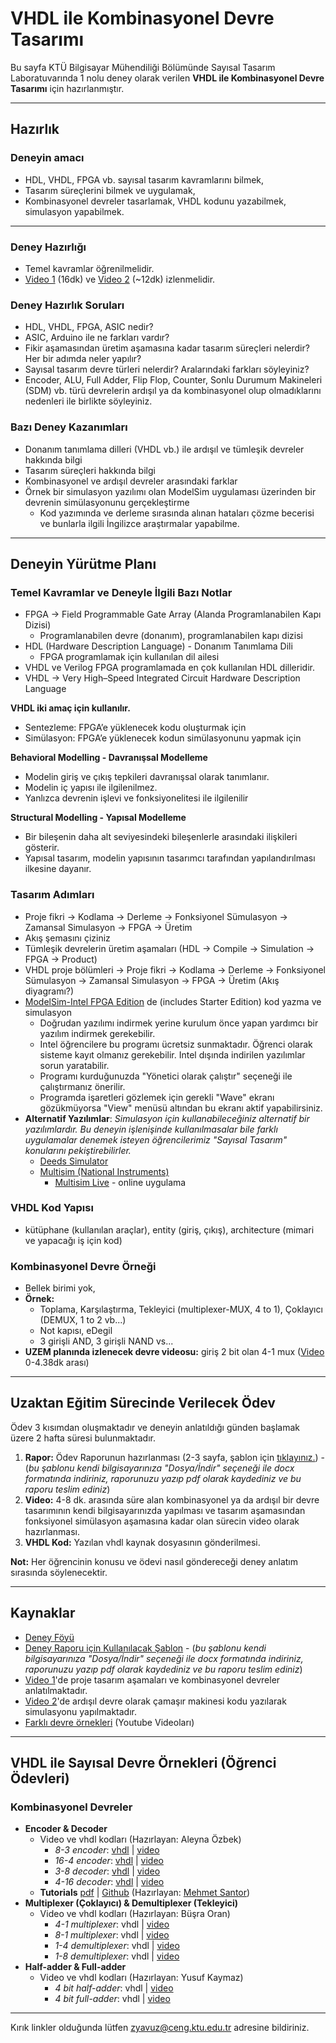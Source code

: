 # VHDL ile Kombinasyonel Devre Tasarımı
Bu sayfa KTÜ Bilgisayar Mühendiliği Bölümünde Sayısal Tasarım Laboratuvarında 1 nolu deney olarak verilen  **VHDL ile Kombinasyonel Devre Tasarımı** için hazırlanmıştır.

---

## Hazırlık

### Deneyin amacı
* HDL, VHDL, FPGA vb. sayısal tasarım kavramlarını bilmek,
* Tasarım süreçlerini bilmek ve uygulamak,
* Kombinasyonel devreler tasarlamak, VHDL kodunu yazabilmek, simulasyon yapabilmek.
---
### Deney Hazırlığı
* Temel kavramlar öğrenilmelidir.
* [Video 1](https://youtu.be/Z6Ql3Jw2hTU) (16dk) ve [Video 2](https://youtu.be/cg_CRbJMDLM) (~12dk) izlenmelidir.

### Deney Hazırlık Soruları
* HDL, VHDL, FPGA, ASIC nedir?
* ASIC, Arduino ile ne farkları vardır?
* Fikir aşamasından üretim aşamasına kadar tasarım süreçleri nelerdir? Her bir adımda neler yapılır?
* Sayısal tasarım devre türleri nelerdir? Aralarındaki farkları söyleyiniz?
* Encoder, ALU, Full Adder, Flip Flop, Counter, Sonlu Durumum Makineleri (SDM) vb. türü devrelerin ardışıl ya da kombinasyonel olup olmadıklarını nedenleri ile birlikte söyleyiniz.

### Bazı Deney Kazanımları
* Donanım tanımlama dilleri (VHDL vb.) ile ardışıl ve tümleşik devreler hakkında bilgi
* Tasarım süreçleri hakkında bilgi
* Kombinasyonel ve ardışıl devreler arasındaki farklar
* Örnek bir simulasyon yazılımı olan ModelSim uygulaması üzerinden bir devrenin simülasyonunu gerçekleştirme 
  * Kod yazımında ve derleme sırasında alınan hataları çözme becerisi ve bunlarla ilgili İngilizce araştırmalar yapabilme. 

---

## Deneyin Yürütme Planı
### Temel Kavramlar ve Deneyle İlgili Bazı Notlar
* FPGA → Field Programmable Gate Array (Alanda Programlanabilen Kapı Dizisi)
  * Programlanabilen devre (donanım), programlanabilen kapı dizisi
* HDL (Hardware Description Language) - Donanım Tanımlama Dili
  * FPGA programlamak için kullanılan dil ailesi
* VHDL ve Verilog FPGA programlamada en çok kullanılan HDL dilleridir.
* VHDL → Very High–Speed Integrated Circuit Hardware Description Language

**VHDL iki amaç için kullanılır.**
* Sentezleme: FPGA’e yüklenecek kodu oluşturmak için
* Simülasyon: FPGA’e yüklenecek kodun simülasyonunu yapmak için

**Behavioral Modelling - Davranışsal Modelleme**
* Modelin giriş ve çıkış tepkileri davranışsal olarak tanımlanır.
* Modelin iç yapısı ile ilgilenilmez.
* Yanlızca devrenin işlevi ve fonksiyonelitesi ile ilgilenilir

**Structural Modelling - Yapısal Modelleme**
* Bir bileşenin daha alt seviyesindeki bileşenlerle arasındaki ilişkileri gösterir.
* Yapısal tasarım, modelin yapısının tasarımcı tarafından yapılandırılması ilkesine dayanır.

### Tasarım Adımları
* Proje fikri → Kodlama → Derleme → Fonksiyonel Sümulasyon → Zamansal Simulasyon → FPGA → Üretim
* Akış şemasını çiziniz
* Tümleşik devrelerin üretim aşamaları (HDL → Compile → Simulation → FPGA → Product)
* VHDL proje bölümleri → Proje fikri → Kodlama → Derleme → Fonksiyonel Sümulasyon → Zamansal Simulasyon → FPGA → Üretim (Akış diyagramı?)
* [ModelSim-Intel FPGA Edition](https://fpgasoftware.intel.com/?product=modelsim_ae#tabs-2) de (includes Starter Edition) kod yazma ve simulasyon
  * Doğrudan yazılımı indirmek yerine kurulum önce yapan yardımcı bir yazılım indirmek gerekebilir.
  * Intel öğrencilere bu programı ücretsiz sunmaktadır. Öğrenci olarak sisteme kayıt olmanız gerekebilir. Intel dışında indirilen yazılımlar sorun yaratabilir.
  * Programı kurduğunuzda "Yönetici olarak çalıştır" seçeneği ile çalıştırmanız önerilir.
  * Programda işaretleri gözlemek için gerekli "Wave" ekranı gözükmüyorsa "View" menüsü altından bu ekranı aktif yapabilirsiniz.
* **Alternatif Yazılımlar**: _Simulasyon için kullanabileceğiniz alternatif bir yazılımlardır. Bu deneyin işlenişinde kullanılmasalar bile farklı uygulamalar denemek isteyen öğrencilerimiz "Sayısal Tasarım" konularını pekiştirebilirler._
  * [Deeds Simulator](https://www.digitalelectronicsdeeds.com/index.html) 
  * [Multisim (National Instruments)](https://www.ni.com/en-tr/shop/electronic-test-instrumentation/application-software-for-electronic-test-and-instrumentation-category/what-is-multisim/multisim-education.html)
    * [Multisim Live](https://www.multisim.com/) - online uygulama

### VHDL Kod Yapısı
* kütüphane (kullanılan araçlar), entity (giriş, çıkış), architecture (mimari ve yapacağı iş için kod)

### Kombinasyonel Devre Örneği
* Bellek birimi yok, 
* **Örnek:** 
  * Toplama, Karşılaştırma, Tekleyici (multiplexer-MUX, 4 to 1), Çoklayıcı (DEMUX, 1 to 2 vb...)
  * Not kapısı, eDegil
  * 3 girişli AND, 3 girişli NAND vs...
* **UZEM planında izlenecek devre videosu:** giriş 2 bit olan 4-1 mux ([Video](https://youtu.be/qlVf-e4ltEU) 0-4.38dk arası)

---

## Uzaktan Eğitim Sürecinde Verilecek Ödev

Ödev 3 kısımdan oluşmaktadır ve deneyin anlatıldığı günden başlamak üzere 2 hafta süresi bulunmaktadır.
1. **Rapor:** Ödev Raporunun hazırlanması (2-3 sayfa, şablon için [tıklayınız.](https://docs.google.com/document/d/1Dlo4Ryv9QW3a3m_orbNQwbk_16Antnj4AYYB8Ec-pJ4/edit?usp=sharing)) - (_bu şablonu kendi bilgisayarınıza "Dosya/İndir" seçeneği ile docx formatında indiriniz, raporunuzu yazıp pdf olarak kaydediniz ve bu raporu teslim ediniz_)
1. **Video:** 4-8 dk. arasında süre alan kombinasyonel ya da ardışıl bir devre tasarımının kendi bilgisayarınızda yapılması ve tasarım aşamasından fonksiyonel simülasyon aşamasına kadar olan sürecin video olarak hazırlanması.
1. **VHDL Kod:** Yazılan vhdl kaynak dosyasının gönderilmesi.

**Not:** Her öğrencinin konusu ve ödevi nasıl göndereceği deney anlatım sırasında söylenecektir.

---

## Kaynaklar
* [Deney Föyü](0_documents/VHDL_deney_rapor_sablonu.pdf)
* [Deney Raporu için Kullanılacak Şablon](https://docs.google.com/document/d/1Dlo4Ryv9QW3a3m_orbNQwbk_16Antnj4AYYB8Ec-pJ4/edit?usp=sharing) - (_bu şablonu kendi bilgisayarınıza "Dosya/İndir" seçeneği ile docx formatında indiriniz, raporunuzu yazıp pdf olarak kaydediniz ve bu raporu teslim ediniz_)
* [Video 1](https://youtu.be/Z6Ql3Jw2hTU)'de proje tasarım aşamaları ve kombinasyonel devreler anlatılmaktadır.
* [Video 2](https://youtu.be/cg_CRbJMDLM)'de ardışıl devre olarak çamaşır makinesi kodu yazılarak simulasyonu yapılmaktadır.
* [Farklı devre örnekleri](https://www.youtube.com/watch?v=KW5uX0c2s6I&list=PLcjh-_Mx3C9Ozs5U6qc2idUcsnTP5UyEq) (Youtube Videoları)

---
## VHDL ile Sayısal Devre Örnekleri (Öğrenci Ödevleri)
### Kombinasyonel Devreler 
* **Encoder  & Decoder**
  * Video ve vhdl kodları (Hazırlayan: Aleyna Özbek)
    * *8-3 encoder*: [vhdl](combinational_circuits/8-to-3_encoder.vhd) | [video](https://www.youtube.com/watch?v=Zwku31DfQkM&list=PLcjh-_Mx3C9Ozs5U6qc2idUcsnTP5UyEq&index=2)
    * *16-4 encoder*: [vhdl](combinational_circuits/16-to-4_encoder.vhd) | [video](https://www.youtube.com/watch?v=Zwku31DfQkM&list=PLcjh-_Mx3C9Ozs5U6qc2idUcsnTP5UyEq&index=2)
    * *3-8 decoder*: [vhdl](combinational_circuits/3-to-8_decoder.vhd) | [video](https://www.youtube.com/watch?v=KW5uX0c2s6I&list=PLcjh-_Mx3C9Ozs5U6qc2idUcsnTP5UyEq&index=1)
    * *4-16 decoder*: [vhdl](combinational_circuits/4-to-16_decoder.vhd) | [video](https://www.youtube.com/watch?v=KW5uX0c2s6I&list=PLcjh-_Mx3C9Ozs5U6qc2idUcsnTP5UyEq&index=1)
  * **Tutorials** [pdf](https://github.com/zyavuz610/laboratory_apps_inKTU/blob/master/0_logic_design_lab/1_vhdl_ile_devre_tasarimi/0_documents/encoder_decoder_tutorial.pdf) | [Github](combinational_circuits/encoder_decoder.md) (Hazırlayan: [Mehmet Santor](https://github.com/SANT0R/examples))
* **Multiplexer (Çoklayıcı) & Demultiplexer (Tekleyici)**
  * Video ve vhdl kodları (Hazırlayan: Büşra Oran)
    * *4-1 multiplexer*: vhdl | [video](https://www.youtube.com/watch?v=qlVf-e4ltEU&list=PLcjh-_Mx3C9Ozs5U6qc2idUcsnTP5UyEq&index=3)
    * *8-1 multiplexer*: vhdl | [video](https://www.youtube.com/watch?v=qlVf-e4ltEU&list=PLcjh-_Mx3C9Ozs5U6qc2idUcsnTP5UyEq&index=3)
    * *1-4 demultiplexer*: vhdl | [video](https://www.youtube.com/watch?v=qlVf-e4ltEU&list=PLcjh-_Mx3C9Ozs5U6qc2idUcsnTP5UyEq&index=4)
    * *1-8 demultiplexer*: vhdl | [video](https://www.youtube.com/watch?v=qlVf-e4ltEU&list=PLcjh-_Mx3C9Ozs5U6qc2idUcsnTP5UyEq&index=4)
* **Half-adder & Full-adder**
  * Video ve vhdl kodları (Hazırlayan: Yusuf Kaymaz)
    * *4 bit half-adder*: vhdl | [video](https://www.youtube.com/watch?v=FTmJkX7pvf8&list=PLcjh-_Mx3C9Ozs5U6qc2idUcsnTP5UyEq&index=5)
    * *4 bit full-adder*: vhdl | [video](https://www.youtube.com/watch?v=FTmJkX7pvf8&list=PLcjh-_Mx3C9Ozs5U6qc2idUcsnTP5UyEq&index=6)

---

Kırık linkler olduğunda lütfen zyavuz@ceng.ktu.edu.tr adresine bildiriniz.